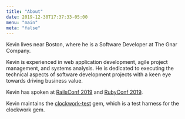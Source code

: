 ```yaml
---
title: "About"
date: 2019-12-30T17:37:33-05:00
menu: "main"
meta: "false"
---
```


Kevin lives near Boston, where he is a Software Developer at The Gnar Company.

Kevin is experienced in web application development, agile project management, and systems analysis. He is dedicated to executing the technical aspects of software development projects with a keen eye towards driving business value.

Kevin has spoken at [RailsConf 2019](https://www.youtube.com/watch?v=2NiePLJVjNI) and [RubyConf 2019](https://www.youtube.com/watch?v=b960MApGA7A).

Kevin maintains the [clockwork-test](https://github.com/kevin-j-m/clockwork-test) gem, which is a test harness for the clockwork gem.

